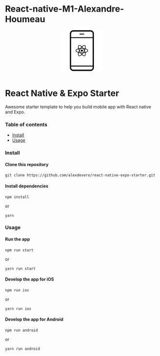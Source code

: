 # React-native-M1-Alexandre-Houmeau

<p align="center">
  <img src="https://raw.githubusercontent.com/alexdevero/react-native-expo-starter/master/docs/react-native-expo-starter-logo.png" width="135" align="center">
  <br>
  <br>
</p>

# React Native & Expo Starter

Awesome starter template to help you build mobile app with React native and Expo.

### Table of contents

* [Install](#install)
* [Usage](#usage)

### Install

#### Clone this repository

```
git clone https://github.com/alexdevero/react-native-expo-starter.git
```

#### Install dependencies

```
npm install
```
or
```
yarn
```

### Usage

#### Run the app

```
npm run start
```
or
```
yarn run start
```

#### Develop the app for iOS

```
npm run ios
```
or
```
yarn run ios
```

#### Develop the app for Android

```
npm run android
```
or
```
yarn run android
```
